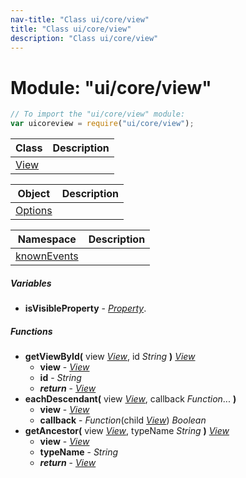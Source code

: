 ```yaml
---
nav-title: "Class ui/core/view"
title: "Class ui/core/view"
description: "Class ui/core/view"
---
```

# Module: "ui/core/view"

``` JavaScript
// To import the "ui/core/view" module:
var uicoreview = require("ui/core/view");
```

Class | Description
------|------------
[View](../../../ui/core/view/View.md) | 

Object | Description
------|------------
[Options](../../../ui/core/view/Options.md) | 

Namespace | Description
------|------------
[knownEvents](../../../ui/core/view/knownEvents/) | 

##### Variables
 - **isVisibleProperty** - [_Property_](../../../ui/core/dependency-observable/Property.md).

##### Functions
 - **getViewById(** view [_View_](../../../ui/core/view/View.md), id _String_ **)** [_View_](../../../ui/core/view/View.md)
   - **view** - [_View_](../../../ui/core/view/View.md)
   - **id** - _String_
   - _**return**_ - [_View_](../../../ui/core/view/View.md)
 - **eachDescendant(** view [_View_](../../../ui/core/view/View.md), callback _Function_... **)**
   - **view** - [_View_](../../../ui/core/view/View.md)
   - **callback** - _Function_(child [_View_](../../../ui/core/view/View.md)) _Boolean_
 - **getAncestor(** view [_View_](../../../ui/core/view/View.md), typeName _String_ **)** [_View_](../../../ui/core/view/View.md)
   - **view** - [_View_](../../../ui/core/view/View.md)
   - **typeName** - _String_
   - _**return**_ - [_View_](../../../ui/core/view/View.md)
